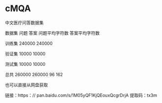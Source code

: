 # cMQA
中文医疗问答数据集

数据集	 问题	       答案   	 问题平均字符数   	 答案平均字符数

训练集	240000    240000	

验证集	10000	    10000	

测试集	10000	    10000	

总共	260000	   260000   	96	          162

也可以直接从网盘获取


链接：https：// pan.baidu.com/s/1M05yQF1KjQEouxQcgrDrjA 
提取码：tx3m
